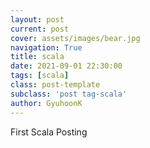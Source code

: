 ```yaml
---
layout: post
current: post
cover: assets/images/bear.jpg
navigation: True
title: scala
date: 2021-09-01 22:30:00
tags: [scala]
class: post-template
subclass: 'post tag-scala'
author: GyuhoonK
---
```


First Scala Posting
